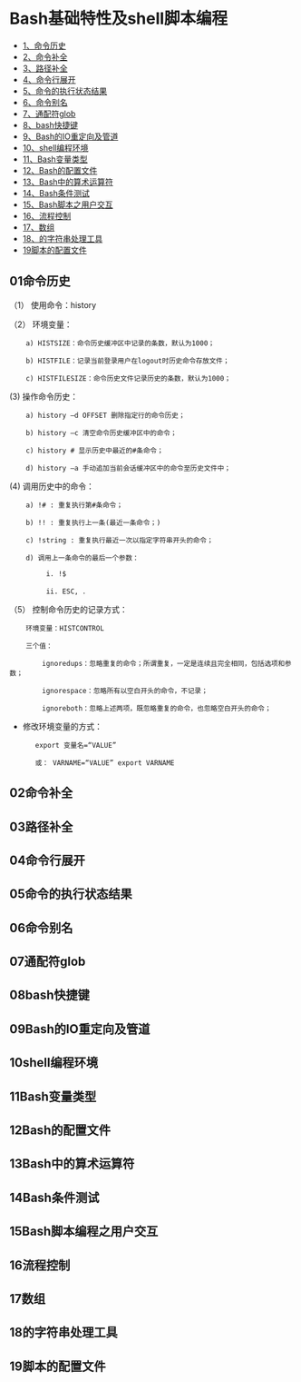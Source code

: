 # Bash基础特性及shell脚本编程
- [1、命令历史](#01命令历史)  
- [2、命令补全](#02命令补全)  
- [3、路径补全](#03路径补全)  
- [4、命令行展开](#04命令行展开)
- [5、命令的执行状态结果](#05命令的执行状态结果)  
- [6、命令别名](#06命令别名)
- [7、通配符glob](#07通配符glob)
- [8、bash快捷键](#08bash快捷键)
- [9、Bash的IO重定向及管道](#09Bash的IO重定向及管道)
- [10、shell编程环境](#10shell编程环境)
- [11、Bash变量类型](#11Bash变量类型)
- [12、Bash的配置文件](#12Bash的配置文件)
- [13、Bash中的算术运算符](#13Bash中的算术运算符)
- [14、Bash条件测试](#14Bash条件测试)
- [15、Bash脚本之用户交互](#15Bash脚本编程之用户交互)
- [16、流程控制](#16流程控制)
- [17、数组](#17数组)
- [18、的字符串处理工具](#18的字符串处理工具)
- [19脚本的配置文件](#19脚本的配置文件)


## <span id="01命令历史">01命令历史</span>
（1） 使用命令：history

（2） 环境变量：

        a) HISTSIZE：命令历史缓冲区中记录的条数，默认为1000；

        b) HISTFILE：记录当前登录用户在logout时历史命令存放文件；

        c) HISTFILESIZE：命令历史文件记录历史的条数，默认为1000；
(3)  操作命令历史：

        a) history –d OFFSET 删除指定行的命令历史；

        b) history –c 清空命令历史缓冲区中的命令；

        c) history # 显示历史中最近的#条命令；

        d) history –a 手动追加当前会话缓冲区中的命令至历史文件中；
(4) 调用历史中的命令：

        a) !# : 重复执行第#条命令；

        b) !! : 重复执行上一条(最近一条命令；)

        c) !string : 重复执行最近一次以指定字符串开头的命令；

        d) 调用上一条命令的最后一个参数：

             i. !$

             ii. ESC, ．



（5） 控制命令历史的记录方式：

        环境变量：HISTCONTROL

        三个值：

            ignoredups：忽略重复的命令；所谓重复，一定是连续且完全相同，包括选项和参数；

            ignorespace：忽略所有以空白开头的命令，不记录；

            ignoreboth：忽略上述两项，既忽略重复的命令，也忽略空白开头的命令；

- 修改环境变量的方式：

         export 变量名=“VALUE”

         或： VARNAME=“VALUE” export VARNAME

## <span id="02命令补全">02命令补全</span>

## <span id="03路径补全">03路径补全</span>

## <span id="04命令行展开">04命令行展开</span>

## <span id="05命令的执行状态结果">05命令的执行状态结果</span>

## <span id="06命令别名">06命令别名</span>

## <span id="07通配符glob">07通配符glob</span>

## <span id="08bash快捷键">08bash快捷键</span>

## <span id="09Bash的IO重定向及管道">09Bash的IO重定向及管道</span>

## <span id="10shell编程环境">10shell编程环境</span>

## <span id="11Bash变量类型">11Bash变量类型</span>

## <span id="12Bash的配置文件">12Bash的配置文件</span>

## <span id="13Bash中的算术运算符">13Bash中的算术运算符</span>

## <span id="14Bash条件测试">14Bash条件测试</span>

## <span id="15Bash脚本编程之用户交互">15Bash脚本编程之用户交互</span>


## <span id="16流程控制">16流程控制</span>


## <span id="17数组">17数组</span>


## <span id="18的字符串处理工具">18的字符串处理工具</span>


## <span id="19S脚本的配置文件">19脚本的配置文件</span>
